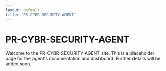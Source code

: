 ```yaml
---
layout: default
title: "PR-CYBR-SECURITY-AGENT"
---
```


# PR-CYBR-SECURITY-AGENT  
Welcome to the PR-CYBR-SECURITY-AGENT site. This is a placeholder page for the agent's documentation and dashboard. Further details will be added soon.
